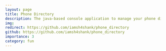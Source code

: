 ```yaml
---
layout: page
title: Phone Directory
description: The java-based console application to manage your phone directory using BST. 
img: 
redirect: https://github.com/iamsh4shank/phone_directory
github: https://github.com/iamsh4shank/phone_directory
importance: 3
category: fun
---
```



